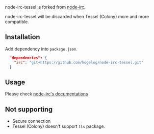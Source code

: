 node-irc-tessel is forked from [node-irc](http://node-irc.readthedocs.org/).

node-irc-tessel will be discarded when Tessel (Colony) more and more compatible.

## Installation

Add dependency into `package.json`.

```json
  "dependencies": {
    "irc": "git+https://github.com/hogelog/node-irc-tessel.git"
  }
```

## Usage

Please check [node-irc's documentations](https://node-irc.readthedocs.org/en/latest/)

## Not supporting
- Secure connection
 - Tessel (Colony) doesn't support `tls` package.
